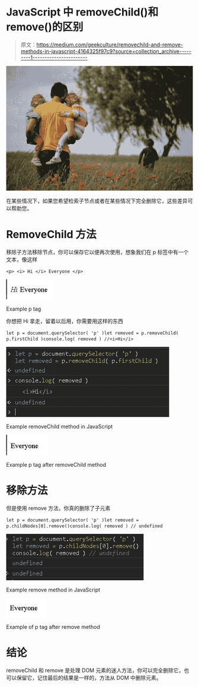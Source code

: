# JavaScript 中 removeChild()和 remove()的区别

> 原文：<https://medium.com/geekculture/removechild-and-remove-methods-in-javascript-4164325f97c9?source=collection_archive---------1----------------------->

![](img/273beb7666224061987a1c11c1f5ecb6.png)

在某些情况下，如果您希望检索子节点或者在某些情况下完全删除它，这些差异可以帮助您。

# RemoveChild 方法

移除子方法移除节点，你可以保存它以便再次使用，想象我们在 p 标签中有一个文本，像这样

```
<p> <i> Hi </i> Everyone </p>
```

![](img/c64862da2ba781a9a975ada5a9028a58.png)

Example p tag

你想把 Hi 拿走，留着以后用，你需要用这样的东西

```
let p = document.querySelector( 'p' )let removed = p.removeChild( p.firstChild )console.log( removed ) //<i>Hi</i>
```

![](img/14dd58760d7e7f691a46ea4226f626f6.png)

Example removeChild method in JavaScript

![](img/f37d702c529596e22e113e291a23c7b8.png)

Example p tag after removeChild method

# 移除方法

但是使用 remove 方法，你真的删除了子元素

```
let p = document.querySelector( 'p' )let removed = p.childNodes[0].remove()console.log( removed ) // undefined
```

![](img/094d1a81864a7fe27797e3630537b902.png)

Example remove method in JavaScript

![](img/1839f457eeaee436502ce280ae02b72a.png)

Example of p tag after remove method

# 结论

removeChild 和 remove 是处理 DOM 元素的迷人方法，你可以完全删除它，也可以保留它，记住最后的结果是一样的，方法从 DOM 中删除元素。